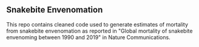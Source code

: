 ## Snakebite Envenomation

This repo contains cleaned code used to generate estimates of mortality from snakebite envenomation as reported in "Global mortality of snakebite envenoming between 1990 and 2019" in Nature Communications.
